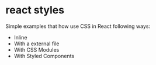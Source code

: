 # react styles

Simple examples that how use CSS in React following ways:
- Inline
- With a external file
- With CSS Modules
- With Styled Components